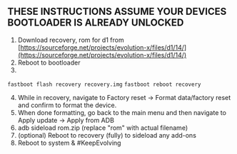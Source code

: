 ## THESE INSTRUCTIONS ASSUME YOUR DEVICES BOOTLOADER IS ALREADY UNLOCKED

1. Download recovery, rom for d1 from [https://sourceforge.net/projects/evolution-x/files/d1/14/](https://sourceforge.net/projects/evolution-x/files/d1/14/)
2. Reboot to bootloader
3.
```fastboot flash recovery recovery.img```
```fastboot reboot recovery```

4. While in recovery, navigate to Factory reset -> Format data/factory reset and confirm to format the device.
5. When done formatting, go back to the main menu and then navigate to Apply update -> Apply from ADB
6. adb sideload rom.zip (replace "rom" with actual filename)
7. (optional) Reboot to recovery (fully) to sideload any add-ons
8. Reboot to system & #KeepEvolving
